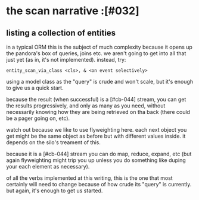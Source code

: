 # the scan narrative :[#032]

## listing a collection of entities

in a typical ORM this is the subject of much complexity because it opens
up the pandora's box of queries, joins etc. we aren't going to get into
all that just yet (as in, it's not implemented). instead, try:


    entity_scan_via_class <cls>, & <on event selectively>


using a model class as the "query" is crude and won't scale, but it's
enough to give us a quick start.

because the result (when successful) is a [#cb-044] stream, you can get
the results progressively, and only as many as you need, without necessarily
knowing how they are being retrieved on tha back (there could be a pager
going on, etc).

watch out because we like to use flyweighting here. each next object you
get might be the same object as before but with different values inside.
it depends on the silo's treament of this.

because it is a [#cb-044] stream you can do map, reduce, expand, etc (but again
flyweighting might trip you up unless you do something like duping your
each element as necessary).

of all the verbs implemented at this writing, this is the one that most
certainly will need to change because of how crude its "query" is
currently. but again, it's enough to get us started.
